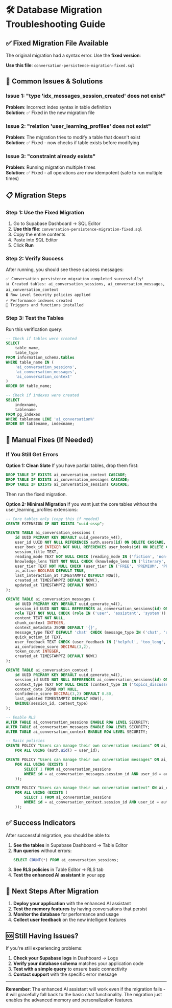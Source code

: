 # 🛠️ Database Migration Troubleshooting Guide

## ✅ Fixed Migration File Available

The original migration had a syntax error. Use the **fixed version**:

**Use this file**: `conversation-persistence-migration-fixed.sql`

## 🚨 Common Issues & Solutions

### Issue 1: "type 'idx_messages_session_created' does not exist"
**Problem**: Incorrect index syntax in table definition  
**Solution**: ✅ Fixed in the new migration file

### Issue 2: "relation 'user_learning_profiles' does not exist"
**Problem**: The migration tries to modify a table that doesn't exist  
**Solution**: ✅ Fixed - now checks if table exists before modifying

### Issue 3: "constraint already exists"
**Problem**: Running migration multiple times  
**Solution**: ✅ Fixed - all operations are now idempotent (safe to run multiple times)

## 📋 Migration Steps

### Step 1: Use the Fixed Migration
1. Go to Supabase Dashboard → SQL Editor
2. **Use this file**: `conversation-persistence-migration-fixed.sql`
3. Copy the entire contents
4. Paste into SQL Editor
5. Click **Run**

### Step 2: Verify Success
After running, you should see these success messages:
```
✅ Conversation persistence migration completed successfully!
📊 Created tables: ai_conversation_sessions, ai_conversation_messages, ai_conversation_context
🔒 Row Level Security policies applied
⚡ Performance indexes created
🎯 Triggers and functions installed
```

### Step 3: Test the Tables
Run this verification query:
```sql
-- Check if tables were created
SELECT 
    table_name,
    table_type
FROM information_schema.tables 
WHERE table_name IN (
    'ai_conversation_sessions',
    'ai_conversation_messages', 
    'ai_conversation_context'
)
ORDER BY table_name;

-- Check if indexes were created
SELECT 
    indexname,
    tablename
FROM pg_indexes 
WHERE tablename LIKE 'ai_conversation%'
ORDER BY tablename, indexname;
```

## 🔧 Manual Fixes (If Needed)

### If You Still Get Errors

**Option 1: Clean Slate**
If you have partial tables, drop them first:
```sql
DROP TABLE IF EXISTS ai_conversation_context CASCADE;
DROP TABLE IF EXISTS ai_conversation_messages CASCADE;
DROP TABLE IF EXISTS ai_conversation_sessions CASCADE;
```

Then run the fixed migration.

**Option 2: Minimal Migration**
If you want just the core tables without the user_learning_profiles extensions:
```sql
-- Core tables only (copy this if needed)
CREATE EXTENSION IF NOT EXISTS "uuid-ossp";

CREATE TABLE ai_conversation_sessions (
    id UUID PRIMARY KEY DEFAULT uuid_generate_v4(),
    user_id UUID NOT NULL REFERENCES auth.users(id) ON DELETE CASCADE,
    user_book_id INTEGER NOT NULL REFERENCES user_books(id) ON DELETE CASCADE,
    session_title TEXT,
    reading_mode TEXT NOT NULL CHECK (reading_mode IN ('fiction', 'non-fiction')),
    knowledge_lens TEXT NOT NULL CHECK (knowledge_lens IN ('literary', 'knowledge')),
    user_tier TEXT NOT NULL CHECK (user_tier IN ('FREE', 'PREMIUM', 'PRO')),
    is_active BOOLEAN DEFAULT TRUE,
    last_interaction_at TIMESTAMPTZ DEFAULT NOW(),
    created_at TIMESTAMPTZ DEFAULT NOW(),
    updated_at TIMESTAMPTZ DEFAULT NOW()
);

CREATE TABLE ai_conversation_messages (
    id UUID PRIMARY KEY DEFAULT uuid_generate_v4(),
    session_id UUID NOT NULL REFERENCES ai_conversation_sessions(id) ON DELETE CASCADE,
    role TEXT NOT NULL CHECK (role IN ('user', 'assistant', 'system')),
    content TEXT NOT NULL,
    chunk_context INTEGER,
    context_metadata JSONB DEFAULT '{}',
    message_type TEXT DEFAULT 'chat' CHECK (message_type IN ('chat', 'quick_action', 'feedback', 'system')),
    quick_action_id TEXT,
    user_feedback TEXT CHECK (user_feedback IN ('helpful', 'too_long', 'too_short', 'off_topic')),
    ai_confidence_score DECIMAL(3,2),
    token_count INTEGER,
    created_at TIMESTAMPTZ DEFAULT NOW()
);

CREATE TABLE ai_conversation_context (
    id UUID PRIMARY KEY DEFAULT uuid_generate_v4(),
    session_id UUID NOT NULL REFERENCES ai_conversation_sessions(id) ON DELETE CASCADE,
    context_type TEXT NOT NULL CHECK (context_type IN ('topics_discussed', 'user_preferences', 'reading_progress', 'learning_insights')),
    context_data JSONB NOT NULL,
    confidence_score DECIMAL(3,2) DEFAULT 0.80,
    last_updated TIMESTAMPTZ DEFAULT NOW(),
    UNIQUE(session_id, context_type)
);

-- Enable RLS
ALTER TABLE ai_conversation_sessions ENABLE ROW LEVEL SECURITY;
ALTER TABLE ai_conversation_messages ENABLE ROW LEVEL SECURITY;
ALTER TABLE ai_conversation_context ENABLE ROW LEVEL SECURITY;

-- Basic policies
CREATE POLICY "Users can manage their own conversation sessions" ON ai_conversation_sessions
    FOR ALL USING (auth.uid() = user_id);

CREATE POLICY "Users can manage their own conversation messages" ON ai_conversation_messages
    FOR ALL USING (EXISTS (
        SELECT 1 FROM ai_conversation_sessions 
        WHERE id = ai_conversation_messages.session_id AND user_id = auth.uid()
    ));

CREATE POLICY "Users can manage their own conversation context" ON ai_conversation_context
    FOR ALL USING (EXISTS (
        SELECT 1 FROM ai_conversation_sessions 
        WHERE id = ai_conversation_context.session_id AND user_id = auth.uid()
    ));
```

## ✅ Success Indicators

After successful migration, you should be able to:

1. **See the tables** in Supabase Dashboard → Table Editor
2. **Run queries** without errors:
   ```sql
   SELECT COUNT(*) FROM ai_conversation_sessions;
   ```
3. **See RLS policies** in Table Editor → RLS tab
4. **Test the enhanced AI assistant** in your app

## 🎯 Next Steps After Migration

1. **Deploy your application** with the enhanced AI assistant
2. **Test the memory features** by having conversations that persist
3. **Monitor the database** for performance and usage
4. **Collect user feedback** on the new intelligent features

## 🆘 Still Having Issues?

If you're still experiencing problems:

1. **Check your Supabase logs** in Dashboard → Logs
2. **Verify your database schema** matches your application code
3. **Test with a simple query** to ensure basic connectivity
4. **Contact support** with the specific error message

---

**Remember**: The enhanced AI assistant will work even if the migration fails - it will gracefully fall back to the basic chat functionality. The migration just enables the advanced memory and personalization features. 